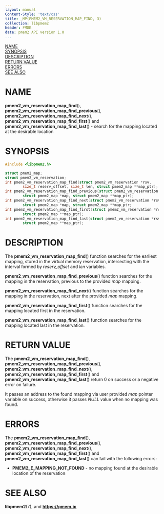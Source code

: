 ```yaml
---
layout: manual
Content-Style: 'text/css'
title: _MP(PMEM2_VM_RESERVATION_MAP_FIND, 3)
collection: libpmem2
header: PMDK
date: pmem2 API version 1.0
...
```


[comment]: <> (SPDX-License-Identifier: BSD-3-Clause)
[comment]: <> (Copyright 2021, Intel Corporation)

[comment]: <> (pmem2_vm_reservation_map_find.3 -- man page for libpmem2 pmem2_vm_reservation_map_find operation)

[NAME](#name)<br />
[SYNOPSIS](#synopsis)<br />
[DESCRIPTION](#description)<br />
[RETURN VALUE](#return-value)<br />
[ERRORS](#errors)<br />
[SEE ALSO](#see-also)<br />

# NAME #

**pmem2_vm_reservation_map_find**(), **pmem2_vm_reservation_map_find_previous**(),
**pmem2_vm_reservation_map_find_next**(), **pmem2_vm_reservation_map_find_first**() and
**pmem2_vm_reservation_map_find_last**() - search for the mapping located at the
desirable location

# SYNOPSIS #

```c
#include <libpmem2.h>

struct pmem2_map;
struct pmem2_vm_reservation;
int pmem2_vm_reservation_map_find(struct pmem2_vm_reservation *rsv,
		size_t reserv_offset, size_t len, struct pmem2_map **map_ptr);
int pmem2_vm_reservation_map_find_previous(struct pmem2_vm_reservation *rsv,
		struct pmem2_map *map, struct pmem2_map **map_ptr);
int pmem2_vm_reservation_map_find_next(struct pmem2_vm_reservation *rsv,
		struct pmem2_map *map, struct pmem2_map **map_ptr;
int pmem2_vm_reservation_map_find_first(struct pmem2_vm_reservation *rsv,
		struct pmem2_map **map_ptr);
int pmem2_vm_reservation_map_find_last(struct pmem2_vm_reservation *rsv,
		struct pmem2_map **map_ptr);
```

# DESCRIPTION #

The **pmem2_vm_reservation_map_find**() function searches for the earliest mapping,
stored in the virtual memory reservation, intersecting with the interval formed
by *reserv_offset* and *len* variables.

**pmem2_vm_reservation_map_find_previous**() function searches for the mapping in the
reservation, previous to the provided *map* mapping.

**pmem2_vm_reservation_map_find_next**() function searches for the mapping in the
reservation, next after the provided *map* mapping.

**pmem2_vm_reservation_map_find_first**() function searches for the mapping located
first in the reservation.

**pmem2_vm_reservation_map_find_last**() function searches for the mapping located
last in the reservation.

# RETURN VALUE #

The **pmem2_vm_reservation_map_find**(), **pmem2_vm_reservation_map_find_previous**(),
**pmem2_vm_reservation_map_find_next**(), **pmem2_vm_reservation_map_find_first**() and
**pmem2_vm_reservation_map_find_last**() return 0 on success or a negative error on failure.

It passes an address to the found mapping via user provided *map* pointer variable
on success, otherwise it passes *NULL* value when no mapping was found.

# ERRORS #

The **pmem2_vm_reservation_map_find**(), **pmem2_vm_reservation_map_find_previous**(),
**pmem2_vm_reservation_map_find_next**(), **pmem2_vm_reservation_map_find_first**() and
**pmem2_vm_reservation_map_find_last**() can fail with the following errors:

- **PMEM2_E_MAPPING_NOT_FOUND** - no mapping found at the desirable location of the reservation

# SEE ALSO #

**libpmem2**(7), and **<https://pmem.io>**
